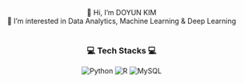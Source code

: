 
<div align="center"> 👋 Hi, I’m DOYUN KIM </div>
<div align="center"> 👀 I’m interested in Data Analytics, Machine Learning & Deep Learning </div>

<br>
<h3 align = "center"> 💻 Tech Stacks 💻 </h3>
<p align= "center">
  <img alt="Python" 
  src ="https://img.shields.io/badge/Python-3776AB.svg?&style=for-the-badge&logo=Python&logoColor=white"/>  <img alt="R" 
  src ="https://img.shields.io/badge/R-1572.svg?&style=for-the-badge&logo=R&logoColor=white"/>  <img alt="MySQL" 
  src ="https://img.shields.io/badge/MySQL-363636.svg?&style=for-the-badge&logo=Python&logoColor=white"/>
</p>


<!---
kdoyoon/kdoyoon is a ✨ special ✨ repository because its `README.md` (this file) appears on your GitHub profile.
You can click the Preview link to take a look at your changes.
--->
